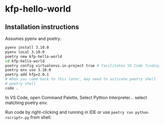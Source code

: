 # kfp-hello-world

## Installation instructions

Assumes pyenv and poetry. 

```zsh
pyenv install 3.10.0
pyenv local 3.10.0
poetry new kfp-hello-world
cd kfp-hello-world
poetry config virtualenvs.in-project true # facilitates VS Code finding poetry venv
poetry env use 3.10.0
poetry add kfp=2.0.1
# When you come back to this later, may need to activate poetry shell
# poetry shell
code .
```

In VS Code, open Command Palette, Select Python Interpreter... select matching
poetry env.

Run code by right-clicking and running in IDE or use 
`poetry run python <script>.py` from shell.